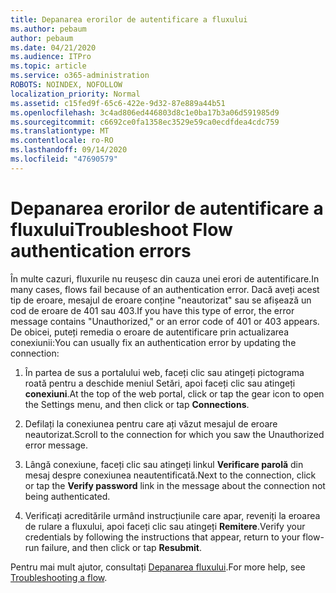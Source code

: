 ```yaml
---
title: Depanarea erorilor de autentificare a fluxului
ms.author: pebaum
author: pebaum
ms.date: 04/21/2020
ms.audience: ITPro
ms.topic: article
ms.service: o365-administration
ROBOTS: NOINDEX, NOFOLLOW
localization_priority: Normal
ms.assetid: c15fed9f-65c6-422e-9d32-87e889a44b51
ms.openlocfilehash: 3c4ad806ed446803d8c1e0ba17b3a06d591985d9
ms.sourcegitcommit: c6692ce0fa1358ec3529e59ca0ecdfdea4cdc759
ms.translationtype: MT
ms.contentlocale: ro-RO
ms.lasthandoff: 09/14/2020
ms.locfileid: "47690579"
---
```

# <a name="troubleshoot-flow-authentication-errors"></a><span data-ttu-id="bf2f7-102">Depanarea erorilor de autentificare a fluxului</span><span class="sxs-lookup"><span data-stu-id="bf2f7-102">Troubleshoot Flow authentication errors</span></span>

<span data-ttu-id="bf2f7-103">În multe cazuri, fluxurile nu reușesc din cauza unei erori de autentificare.</span><span class="sxs-lookup"><span data-stu-id="bf2f7-103">In many cases, flows fail because of an authentication error.</span></span> <span data-ttu-id="bf2f7-104">Dacă aveți acest tip de eroare, mesajul de eroare conține "neautorizat" sau se afișează un cod de eroare de 401 sau 403.</span><span class="sxs-lookup"><span data-stu-id="bf2f7-104">If you have this type of error, the error message contains "Unauthorized," or an error code of 401 or 403 appears.</span></span> <span data-ttu-id="bf2f7-105">De obicei, puteți remedia o eroare de autentificare prin actualizarea conexiunii:</span><span class="sxs-lookup"><span data-stu-id="bf2f7-105">You can usually fix an authentication error by updating the connection:</span></span>
  
1. <span data-ttu-id="bf2f7-106">În partea de sus a portalului web, faceți clic sau atingeți pictograma roată pentru a deschide meniul Setări, apoi faceți clic sau atingeți **conexiuni**.</span><span class="sxs-lookup"><span data-stu-id="bf2f7-106">At the top of the web portal, click or tap the gear icon to open the Settings menu, and then click or tap **Connections**.</span></span>
    
2. <span data-ttu-id="bf2f7-107">Defilați la conexiunea pentru care ați văzut mesajul de eroare neautorizat.</span><span class="sxs-lookup"><span data-stu-id="bf2f7-107">Scroll to the connection for which you saw the Unauthorized error message.</span></span>
    
3. <span data-ttu-id="bf2f7-108">Lângă conexiune, faceți clic sau atingeți linkul **Verificare parolă** din mesaj despre conexiunea neautentificată.</span><span class="sxs-lookup"><span data-stu-id="bf2f7-108">Next to the connection, click or tap the **Verify password** link in the message about the connection not being authenticated.</span></span> 
    
4. <span data-ttu-id="bf2f7-109">Verificați acreditările urmând instrucțiunile care apar, reveniți la eroarea de rulare a fluxului, apoi faceți clic sau atingeți **Remitere**.</span><span class="sxs-lookup"><span data-stu-id="bf2f7-109">Verify your credentials by following the instructions that appear, return to your flow-run failure, and then click or tap **Resubmit**.</span></span>
    
<span data-ttu-id="bf2f7-110">Pentru mai mult ajutor, consultați [Depanarea fluxului](https://go.microsoft.com/fwlink/?linkid=872110).</span><span class="sxs-lookup"><span data-stu-id="bf2f7-110">For more help, see [Troubleshooting a flow](https://go.microsoft.com/fwlink/?linkid=872110).</span></span>
  

